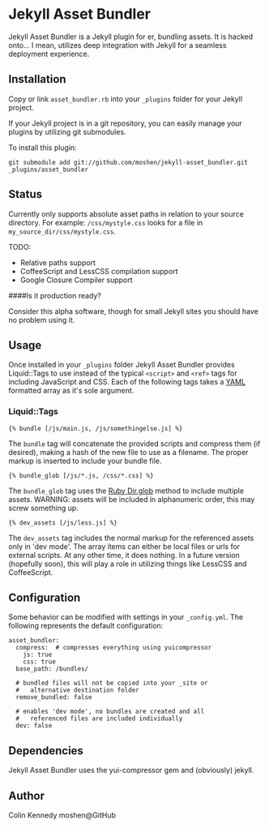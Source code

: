 # Jekyll Asset Bundler

Jekyll Asset Bundler is a Jekyll plugin for er, bundling assets.
It is hacked onto... I mean, utilizes deep integration with Jekyll
for a seamless deployment experience.

## Installation

Copy or link `asset_bundler.rb` into your `_plugins` folder 
for your Jekyll project.

If your Jekyll project is in a git repository, you can easily
manage your plugins by utilizing git submodules.

To install this plugin:

    git submodule add git://github.com/moshen/jekyll-asset_bundler.git _plugins/asset_bundler

## Status

Currently only supports absolute asset paths in relation to your
source directory.  For example: `/css/mystyle.css` looks for a file
in `my_source_dir/css/mystyle.css`.

TODO:

* Relative paths support
* CoffeeScript and LessCSS compilation support
* Google Closure Compiler support

####Is it production ready?

Consider this alpha software, though for small Jekyll sites you
should have no problem using it.

## Usage

Once installed in your `_plugins` folder Jekyll Asset Bundler provides
Liquid::Tags to use instead of the typical `<script>` and `<ref>` tags
for including JavaScript and CSS.  Each of the following tags takes
a [YAML](http://yaml.org) formatted array as it's sole argument.

### Liquid::Tags

    {% bundle [/js/main.js, /js/somethingelse.js] %}

The `bundle` tag will concatenate the provided scripts and compress them
(if desired), making a hash of the new file to use
as a filename.  The proper markup is inserted to include your bundle file.

    {% bundle_glob [/js/*.js, /css/*.css] %}

The `bundle_glob` tag uses the
[Ruby Dir.glob](http://ruby-doc.org/core-1.9.3/Dir.html#method-c-glob)
method to include multiple assets.
  WARNING: assets will be included in alphanumeric order,
this may screw something up.

    {% dev_assets [/js/less.js] %}

The `dev_assets` tag includes the normal markup for the referenced
assets only in 'dev mode'.  The array items can either be local files
or urls for external scripts.  At any other time, it does nothing.
In a future version (hopefully soon), this will play a role in
utilizing things like LessCSS and CoffeeScript.

## Configuration

Some behavior can be modified with settings in your `_config.yml`.  The
following represents the default configuration:

    asset_bundler:
      compress:  # compresses everything using yuicompressor
        js: true
        css: true
      base_path: /bundles/

      # bundled files will not be copied into your _site or
      #   alternative destination folder
      remove_bundled: false 

      # enables 'dev mode', no bundles are created and all
      #   referenced files are included individually
      dev: false

## Dependencies

Jekyll Asset Bundler uses the yui-compressor gem and (obviously) jekyll.

## Author

Colin Kennedy moshen@GitHub

